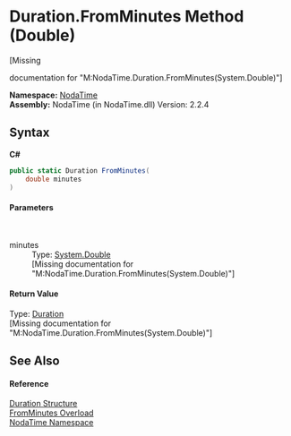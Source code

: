 # Duration.FromMinutes Method (Double)
 

\[Missing <summary> documentation for "M:NodaTime.Duration.FromMinutes(System.Double)"\]

**Namespace:**&nbsp;<a href="N_NodaTime">NodaTime</a><br />**Assembly:**&nbsp;NodaTime (in NodaTime.dll) Version: 2.2.4

## Syntax

**C#**<br />
``` C#
public static Duration FromMinutes(
	double minutes
)
```


#### Parameters
&nbsp;<dl><dt>minutes</dt><dd>Type: <a href="http://msdn2.microsoft.com/en-us/library/643eft0t" target="_blank">System.Double</a><br />\[Missing <param name="minutes"/> documentation for "M:NodaTime.Duration.FromMinutes(System.Double)"\]</dd></dl>

#### Return Value
Type: <a href="T_NodaTime_Duration">Duration</a><br />\[Missing <returns> documentation for "M:NodaTime.Duration.FromMinutes(System.Double)"\]

## See Also


#### Reference
<a href="T_NodaTime_Duration">Duration Structure</a><br /><a href="Overload_NodaTime_Duration_FromMinutes">FromMinutes Overload</a><br /><a href="N_NodaTime">NodaTime Namespace</a><br />